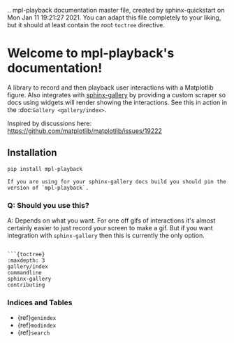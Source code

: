 .. mpl-playback documentation master file, created by
   sphinx-quickstart on Mon Jan 11 19:21:27 2021.
   You can adapt this file completely to your liking, but it should at least
   contain the root `toctree` directive.

# Welcome to mpl-playback's documentation!

A library to record and then playback user interactions with a Matplotlib
figure. Also integrates with [sphinx-gallery](https://sphinx-gallery.github.io/stable/index.html)
by providing a custom scraper so docs using widgets will render showing the interactions.
See this in action in the :doc:`Gallery <gallery/index>`.

Inspired by discussions here: https://github.com/matplotlib/matplotlib/issues/19222

## Installation

```bash
pip install mpl-playback
```

```{note}
If you are using for your sphinx-gallery docs build you should pin the version of `mpl-playback`.
```

### Q: Should you use this?
A: Depends on what you want. For one off gifs of interactions it's almost certainly easier to just record your screen to make a gif. But if you want integration with `sphinx-gallery` then this is currently the only option.



```{toctree}

```{toctree}
:maxdepth: 3
gallery/index
commandline
sphinx-gallery
contributing
```

### Indices and Tables

- {ref}`genindex`
- {ref}`modindex`
- {ref}`search`
